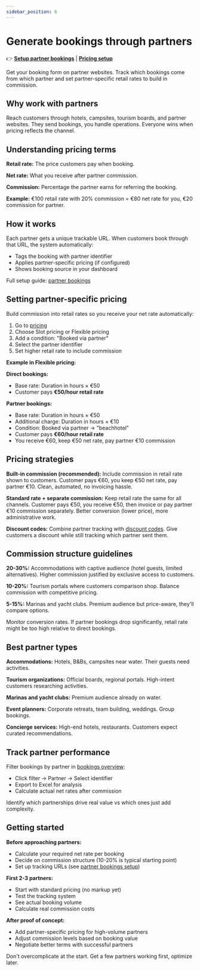 ```yaml
---
sidebar_position: 6
---
```


# Generate bookings through partners

👉 **[Setup partner bookings](/guides/dive-deeper/partner-bookings)** | **[Pricing setup](https://dashboard.letsbook.app/pricing)**

Get your booking form on partner websites. Track which bookings come from which partner and set partner-specific retail rates to build in commission.

## Why work with partners

Reach customers through hotels, campsites, tourism boards, and partner websites. They send bookings, you handle operations. Everyone wins when pricing reflects the channel.

## Understanding pricing terms

**Retail rate:** The price customers pay when booking.

**Net rate:** What you receive after partner commission.

**Commission:** Percentage the partner earns for referring the booking.

**Example:** €100 retail rate with 20% commission = €80 net rate for you, €20 commission for partner.

## How it works

Each partner gets a unique trackable URL. When customers book through that URL, the system automatically:
- Tags the booking with partner identifier
- Applies partner-specific pricing (if configured)
- Shows booking source in your dashboard

Full setup guide: [partner bookings](/guides/dive-deeper/partner-bookings)

## Setting partner-specific pricing

Build commission into retail rates so you receive your net rate automatically:

1. Go to [pricing](https://dashboard.letsbook.app/pricing)
2. Choose Slot pricing or Flexible pricing
3. Add a condition: "Booked via partner"
4. Select the partner identifier
5. Set higher retail rate to include commission

**Example in Flexible pricing:**

**Direct bookings:**
- Base rate: Duration in hours × €50
- Customer pays **€50/hour retail rate**

**Partner bookings:**
- Base rate: Duration in hours × €50
- Additional charge: Duration in hours × €10
- Condition: Booked via partner → "beachhotel"
- Customer pays **€60/hour retail rate**
- You receive €60, keep €50 net rate, pay partner €10 commission

## Pricing strategies

**Built-in commission (recommended):** Include commission in retail rate shown to customers. Customer pays €60, you keep €50 net rate, pay partner €10. Clean, automated, no invoicing hassle.

**Standard rate + separate commission:** Keep retail rate the same for all channels. Customer pays €50, you receive €50, then invoice or pay partner €10 commission separately. Better conversion (lower price), more administrative work.

**Discount codes:** Combine partner tracking with [discount codes](/guides/boost-revenue/create-discount-codes-to-boost-bookings). Give customers a discount while still tracking which partner sent them.

## Commission structure guidelines

**20-30%:** Accommodations with captive audience (hotel guests, limited alternatives). Higher commission justified by exclusive access to customers.

**10-20%:** Tourism portals where customers comparison shop. Balance commission with competitive pricing.

**5-15%:** Marinas and yacht clubs. Premium audience but price-aware, they'll compare options.

Monitor conversion rates. If partner bookings drop significantly, retail rate might be too high relative to direct bookings.

## Best partner types

**Accommodations:** Hotels, B&Bs, campsites near water. Their guests need activities.

**Tourism organizations:** Official boards, regional portals. High-intent customers researching activities.

**Marinas and yacht clubs:** Premium audience already on water.

**Event planners:** Corporate retreats, team building, weddings. Group bookings.

**Concierge services:** High-end hotels, restaurants. Customers expect curated recommendations.

## Track partner performance

Filter bookings by partner in [bookings overview](https://dashboard.letsbook.app/bookings):
- Click filter → Partner → Select identifier
- Export to Excel for analysis
- Calculate actual net rates after commission

Identify which partnerships drive real value vs which ones just add complexity.

## Getting started

**Before approaching partners:**
- Calculate your required net rate per booking
- Decide on commission structure (10-20% is typical starting point)
- Set up tracking URLs (see [partner bookings setup](/guides/dive-deeper/partner-bookings))

**First 2-3 partners:**
- Start with standard pricing (no markup yet)
- Test the tracking system
- See actual booking volume
- Calculate real commission costs

**After proof of concept:**
- Add partner-specific pricing for high-volume partners
- Adjust commission levels based on booking value
- Negotiate better terms with successful partners

Don't overcomplicate at the start. Get a few partners working first, optimize later.
